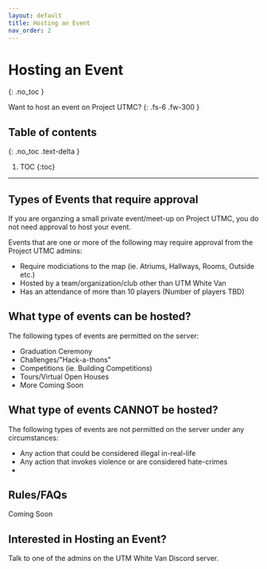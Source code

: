 ```yaml
---
layout: default
title: Hosting an Event
nav_order: 2
---
```


# Hosting an Event
{: .no_toc }


Want to host an event on Project UTMC?
{: .fs-6 .fw-300 }

## Table of contents
{: .no_toc .text-delta }

1. TOC
{:toc}

---

## Types of Events that require approval
If you are organzing a small private event/meet-up on Project UTMC, you do not need approval to host your event.

Events that are one or more of the following may require approval from the Project UTMC admins:  
* Require modiciations to the map (ie. Atriums, Hallways, Rooms, Outside etc.)
* Hosted by a team/organization/club other than UTM White Van
* Has an attendance of more than 10 players (Number of players TBD)

## What type of events can be hosted?
The following types of events are permitted on the server:
* Graduation Ceremony
* Challenges/"Hack-a-thons"
* Competitions (ie. Building Competitions)
* Tours/Virtual Open Houses
* More Coming Soon

## What type of events CANNOT be hosted?
The following types of events are not permitted on the server under any circumstances:
* Any action that could be considered illegal in-real-life
* Any action that invokes violence or are considered hate-crimes
*

## Rules/FAQs

Coming Soon

## Interested in Hosting an Event?

Talk to one of the admins on the UTM White Van Discord server.
